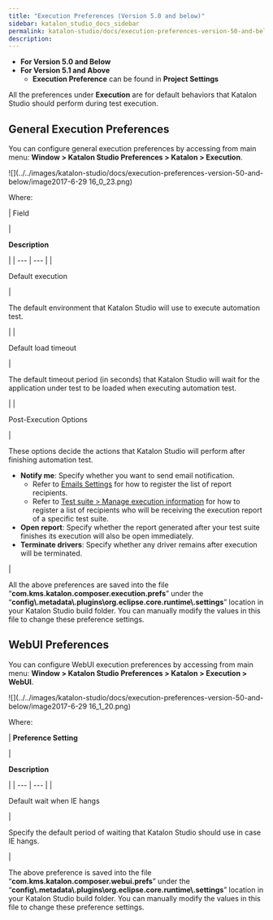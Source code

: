 ```yaml
---
title: "Execution Preferences (Version 5.0 and below)" 
sidebar: katalon_studio_docs_sidebar
permalink: katalon-studio/docs/execution-preferences-version-50-and-below.html 
description: 
---
```

*   **For Version 5.0 and Below**
*   **For Version 5.1 and Above**
    *   **Execution Preference** can be found in **Project Settings**

All the preferences under **Execution** are for default behaviors that Katalon Studio should perform during test execution. 

General Execution Preferences
-----------------------------

You can configure general execution preferences by accessing from main menu: **Window > Katalon Studio Preferences > Katalon > Execution**.

![](../../images/katalon-studio/docs/execution-preferences-version-50-and-below/image2017-6-29 16_0_23.png)

Where:

| 
Field

 | 

**Description**

 |
| --- | --- |
| 

Default execution

 | 

The default environment that Katalon Studio will use to execute automation test.

 |
| 

Default load timeout

 | 

The default timeout period (in seconds) that Katalon Studio will wait for the application under test to be loaded when executing automation test.

 |
| 

Post-Execution Options

 | 

These options decide the actions that Katalon Studio will perform after finishing automation test.

*   **Notify me**: Specify whether you want to send email notification.
    *   Refer to [Emails Settings](/display/KD/Emails+Settings) for how to register the list of report recipients.
    *   Refer to [Test suite > Manage execution information](/pages/viewpage.action?pageId=786668) for how to register a list of recipients who will be receiving the execution report of a specific test suite.
*   **Open report**: Specify whether the report generated after your test suite finishes its execution will also be open immediately.
*   **Terminate drivers**: Specify whether any driver remains after execution will be terminated.

 |

All the above preferences are saved into the file “**com.kms.katalon.composer.execution.prefs**” under the “**config\\.metadata\\.plugins\\org.eclipse.core.runtime\\.settings**” location in your Katalon Studio build folder. You can manually modify the values in this file to change these preference settings.

WebUI Preferences
-----------------

You can configure WebUI execution preferences by accessing from main menu: **Window > Katalon Studio Preferences > Katalon > Execution > WebUI**.

![](../../images/katalon-studio/docs/execution-preferences-version-50-and-below/image2017-6-29 16_1_20.png)

Where:

| 
**Preference Setting**

 | 

**Description**

 |
| --- | --- |
| 

Default wait when IE hangs

 | 

Specify the default period of waiting that Katalon Studio should use in case IE hangs.

 |

The above preference is saved into the file “**com.kms.katalon.composer.webui.prefs**” under the “**config\\.metadata\\.plugins\\org.eclipse.core.runtime\\.settings**” location in your Katalon Studio build folder. You can manually modify the values in this file to change these preference settings.